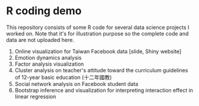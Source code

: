 # R coding demo
This repository consists of some R code for several data science projects I worked on. Note that it's for illustration purpose so the complete code and data are not uploaded here.

1. Online visualization for Taiwan Facebook data [slide, Shiny website]
2. Emotion dynamics analysis
3. Factor analysis visualization
4. Cluster analysis on teacher's attitude toward the curriculum guidelines of 12-year basic education (十二年國教)
5. Social network analysis on Facebook student data
6. Bootstrap inference and visualization for interpreting interaction effect in linear regression 
